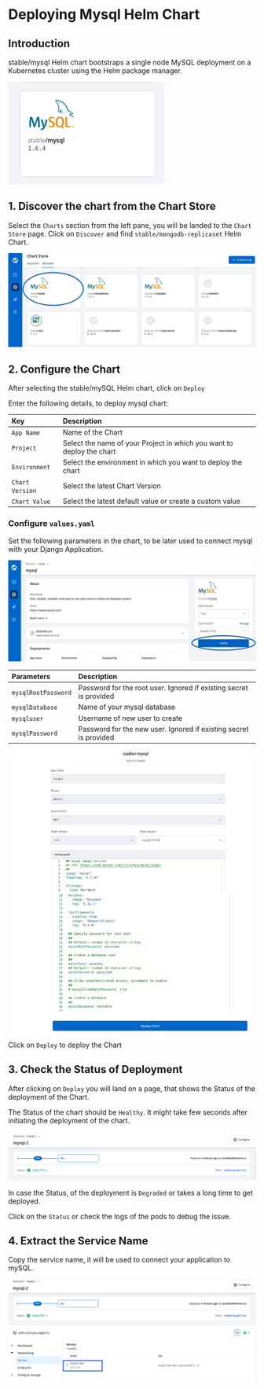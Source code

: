 # Deploying Mysql Helm Chart

## Introduction

stable/mysql Helm chart bootstraps a single node MySQL deployment on a Kubernetes cluster using the Helm package manager.

![](../../../.gitbook/assets/mysql%20%281%29.jpg)

## 1. Discover the chart from the Chart Store

Select the `Charts` section from the left pane, you will be landed to the `Chart Store` page. Click on `Discover` and find `stable/mongodb-replicaset` Helm Chart.

![](../../../.gitbook/assets/chart21.jpg)

## 2. Configure the Chart

After selecting the stable/mySQL Helm chart, click on `Deploy`

Enter the following details, to deploy mysql chart:

| Key | Description |
| :--- | :--- |
| `App Name` | Name of the Chart |
| `Project` | Select the name of your Project in which you want to deploy the chart |
| `Environment` | Select the environment in which you want to deploy the chart |
| `Chart Version` | Select the latest Chart Version |
| `Chart Value` | Select the latest default value or create a custom value |

### Configure `values.yaml`

Set the following parameters in the chart, to be later used to connect mysql with your Django Application.

![](../../../.gitbook/assets/chart3%20%281%29.jpg)

| Parameters | Description |
| :--- | :--- |
| `mysqlRootPassword` | Password for the root user. Ignored if existing secret is provided |
| `mysqlDatabase` | Name of your mysql database |
| `mysqluser` | Username of new user to create |
| `mysqlPassword` | Password for the new user. Ignored if existing secret is provided |

![](../../../.gitbook/assets/chart4o.jpg)

Click on `Deploy` to deploy the Chart

## 3. Check the Status of Deployment

After clicking on `Deploy` you will land on a page, that shows the Status of the deployment of the Chart.

The Status of the chart should be `Healthy`. It might take few seconds after initiating the deployment of the chart.

![](../../../.gitbook/assets/sql1%20%281%29.png)

In case the Status, of the deployment is `Degraded` or takes a long time to get deployed.

Click on the `Status` or check the logs of the pods to debug the issue.

## 4. Extract the Service Name

Copy the service name, it will be used to connect your application to mySQL.

![](../../../.gitbook/assets/sql2.png)

